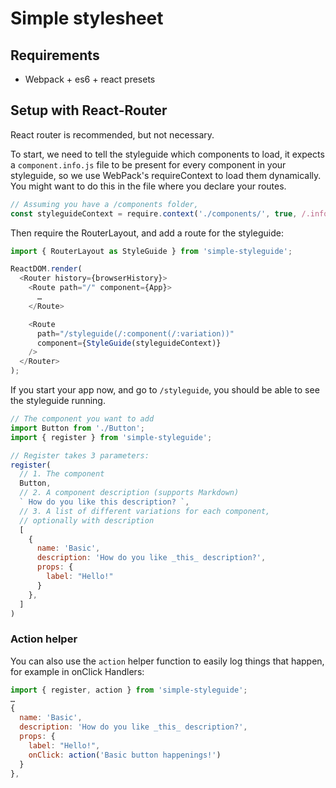# Simple stylesheet
## Requirements
- Webpack + es6 + react presets

## Setup with React-Router
React router is recommended, but not necessary.

To start, we need to tell the styleguide which components to load, it expects a `component.info.js` file to be present for every component in your styleguide, so we use WebPack's requireContext to load them dynamically. You might want to do this in the file where you declare your routes.

```js
// Assuming you have a /components folder,
const styleguideContext = require.context('./components/', true, /.info.js$/)
```

Then require the RouterLayout, and add a route for the styleguide:

```js
import { RouterLayout as StyleGuide } from 'simple-styleguide';

ReactDOM.render(
  <Router history={browserHistory}>
    <Route path="/" component={App}>
      …
    </Route>

    <Route
      path="/styleguide(/:component(/:variation))"
      component={StyleGuide(styleguideContext)}
    />
  </Router>
);
```

If you start your app now, and go to `/styleguide`, you should be able to see the styleguide running.

```js
// The component you want to add
import Button from './Button';
import { register } from 'simple-styleguide';

// Register takes 3 parameters:
register(
  // 1. The component
  Button,
  // 2. A component description (supports Markdown)
  ` How do you like this description? `,
  // 3. A list of different variations for each component,
  // optionally with description
  [
    {
      name: 'Basic',
      description: 'How do you like _this_ description?',
      props: {
        label: "Hello!"
      }
    },
  ]
)
```

### Action helper
You can also use the `action` helper function to easily log things that happen, for example in onClick Handlers:

```js
import { register, action } from 'simple-styleguide';
…
{
  name: 'Basic',
  description: 'How do you like _this_ description?',
  props: {
    label: "Hello!",
    onClick: action('Basic button happenings!')
  }
},
```
